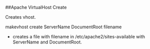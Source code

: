 ##Apache VirtualHost Create

Creates vhost.

makevhost create ServerName DocumentRoot filename

* creates a file with filename in /etc/apache2/sites-available with ServerName and DocumentRoot.

